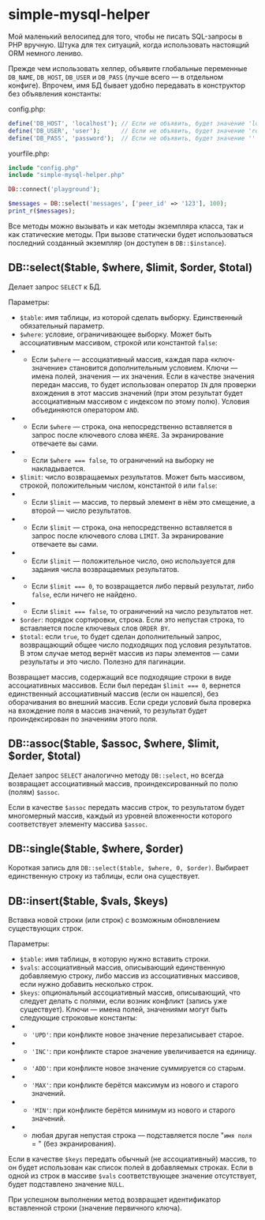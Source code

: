 # simple-mysql-helper

Мой маленький велосипед для того, чтобы не писать SQL-запросы в PHP вручную. Штука для тех ситуаций, когда использовать настоящий ORM немного лениво.

Прежде чем использовать хелпер, объявите глобальные переменные `DB_NAME`, `DB_HOST`, `DB_USER` и `DB_PASS` (лучше всего — в отдельном конфиге). Впрочем, имя БД бывает удобно передавать в конструктор без объявления константы:

config.php:
```php
define('DB_HOST', 'localhost'); // Если не объявить, будет значение 'localhost'
define('DB_USER', 'user');      // Если не объявить, будет значение 'root'
define('DB_PASS', 'password');  // Если не объявить, будет значение ''
```

yourfile.php:
```php
include "config.php"
include "simple-mysql-helper.php"

DB::connect('playground');

$messages = DB::select('messages', ['peer_id' => '123'], 100);
print_r($messages);
```

Все методы можно вызывать и как методы экземпляра класса, так и как статические методы. При вызове статически будет использоваться последний созданный экземпляр (он доступен в `DB::$instance`).

## DB::select($table, $where, $limit, $order, $total)

Делает запрос `SELECT` к БД.

Параметры:
* `$table`: имя таблицы, из которой сделать выборку. Единственный обязательный параметр.
* `$where`: условие, ограничивающее выборку. Может быть ассоциативным массивом, строкой или константой `false`:
* * Если `$where` — ассоциативный массив, каждая пара «ключ-значение» становится дополнительным условием. Ключи — имена полей, значения — их значения. Если в качестве значения передан массив, то будет использован оператор `IN` для проверки вхождения в этот массив значений (при этом результат будет ассоциативным массивом с индексом по этому полю). Условия объединяются оператором `AND`.
* * Если `$where` — строка, она непосредственно вставляется в запрос после ключевого слова `WHERE`. За экранирование отвечаете вы сами.
* * Если `$where === false`, то ограничений на выборку не накладывается.
* `$limit`: число возвращаемых результатов. Может быть массивом, строкой, положительным числом, константой `0` или `false`:
* * Если `$limit` — массив, то первый элемент в нём это смещение, а второй — число результатов.
* * Если `$limit` — строка, она непосредственно вставляется в запрос после ключевого слова `LIMIT`. За экранирование отвечаете вы сами.
* * Если `$limit` — положительное число, оно используется для задания числа возвращаемых результатов.
* * Если `$limit === 0`, то возвращается либо первый результат, либо `false`, если ничего не найдено.
* * Если `$limit === false`, то ограничений на число результатов нет.
* `$order`: порядок сортировки, строка. Если это непустая строка, то вставляется после ключевых слов `ORDER BY`.
* `$total`: если `true`, то будет сделан дополнительный запрос, возвращающий общее число подходящих под условия результатов. В этом случае метод вернёт массив из пары элементов — сами результаты и это число. Полезно для пагинации.

Возвращает массив, содержащий все подходящие строки в виде ассоциативных массивов. Если был передан `$limit === 0`, вернется единственный ассоциативный массив (если он нашелся), без оборачивания во внешний массив. Если среди условий была проверка на вхождение поля в массив значений, то результат будет проиндексирован по значениям этого поля.

## DB::assoc($table, $assoc, $where, $limit, $order, $total)

Делает запрос `SELECT` аналогично методу `DB::select`, но всегда возвращает ассоциативный массив, проиндексированный по полю (полям) `$assoc`.

Если в качестве `$assoc` передать массив строк, то результатом будет многомерный массив, каждый из уровней вложенности которого соответствует элементу массива `$assoc`.

## DB::single($table, $where, $order)

Короткая запись для `DB::select($table, $where, 0, $order)`. Выбирает единственную строку из таблицы, если она существует.

## DB::insert($table, $vals, $keys)

Вставка новой строки (или строк) с возможным обновлением существующих строк.

Параметры:
* `$table`: имя таблицы, в которую нужно вставить строки. 
* `$vals`: ассоциативный массив, описывающий единственную добавляемую строку, либо массив из ассоциативных массивов, если нужно добавить несколько строк.
* `$keys`: опциональный ассоциативный массив, описывающий, что следует делать с полями, если возник конфликт (запись уже существует). Ключи — имена полей, значениями могут быть следующие строковые константы:
* * `'UPD'`: при конфликте новое значение перезаписывает старое.
* * `'INC'`: при конфликте старое значение увеличивается на единицу.
* * `'ADD'`: при конфликте новое значение суммируется со старым.
* * `'MAX'`: при конфликте берётся максимум из нового и старого значений.
* * `'MIN'`: при конфликте берётся минимум из нового и старого значений.
* * любая другая непустая строка — подставляется после "`имя поля` = " (без экранирования).

Если в качестве `$keys` передать обычный (не ассоциативный) массив, то он будет использован как список полей в добавляемых строках. Если в одной из строк в массиве `$vals` соответствующее значение отсутствует, будет подставлено значение `NULL`.

При успешном выполнении метод возвращает идентификатор вставленной строки (значение первичного ключа).
